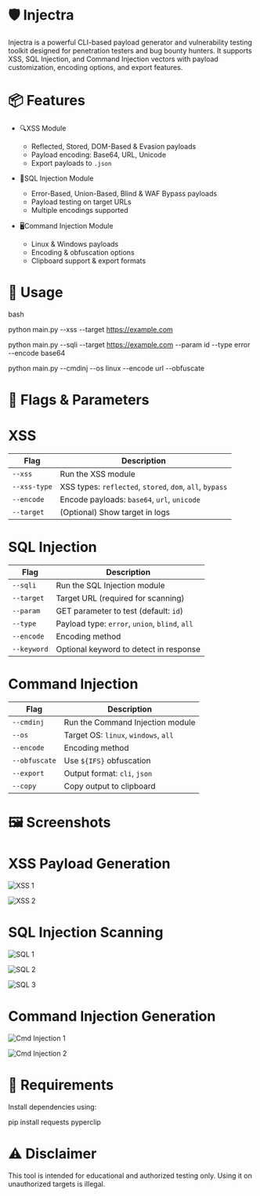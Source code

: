 # 🛡️ Injectra

Injectra is a powerful CLI-based payload generator and vulnerability testing toolkit designed for penetration testers and bug bounty hunters. 
It supports XSS, SQL Injection, and Command Injection vectors with payload customization, encoding options, and export features.


# 📦 Features

- 🔍XSS Module
  - Reflected, Stored, DOM-Based & Evasion payloads
  - Payload encoding: Base64, URL, Unicode
  - Export payloads to `.json`

- 💉SQL Injection Module
  - Error-Based, Union-Based, Blind & WAF Bypass payloads
  - Payload testing on target URLs
  - Multiple encodings supported

- 🖥️Command Injection Module
  - Linux & Windows payloads
  - Encoding & obfuscation options
  - Clipboard support & export formats
    
# 🚀 Usage

bash

python main.py --xss --target https://example.com

python main.py --sqli --target https://example.com --param id --type error --encode base64

python main.py --cmdinj --os linux --encode url --obfuscate


# 🎯 Flags & Parameters

# XSS

| Flag         | Description                                              |
| ------------ | -------------------------------------------------------- |
| `--xss`      | Run the XSS module                                       |
| `--xss-type` | XSS types: `reflected`, `stored`, `dom`, `all`, `bypass` |
| `--encode`   | Encode payloads: `base64`, `url`, `unicode`              |
| `--target`   | (Optional) Show target in logs                           |


# SQL Injection

| Flag        | Description                                    |
| ----------- | ---------------------------------------------- |
| `--sqli`    | Run the SQL Injection module                   |
| `--target`  | Target URL (required for scanning)             |
| `--param`   | GET parameter to test (default: `id`)          |
| `--type`    | Payload type: `error`, `union`, `blind`, `all` |
| `--encode`  | Encoding method                                |
| `--keyword` | Optional keyword to detect in response         |



# Command Injection

| Flag          | Description                          |
| ------------- | ------------------------------------ |
| `--cmdinj`    | Run the Command Injection module     |
| `--os`        | Target OS: `linux`, `windows`, `all` |
| `--encode`    | Encoding method                      |
| `--obfuscate` | Use `${IFS}` obfuscation             |
| `--export`    | Output format: `cli`, `json`         |
| `--copy`      | Copy output to clipboard             |


# 🖼️ Screenshots

# XSS Payload Generation

![XSS 1](https://github.com/user-attachments/assets/33e045f7-fd1a-460f-b4b6-067b92fe266e)

![XSS 2](https://github.com/user-attachments/assets/eb79dba9-933e-4ba4-b001-1cba3086ffdc)


# SQL Injection Scanning

![SQL 1](https://github.com/user-attachments/assets/f4513b6b-7e2b-427b-b773-4f366fdd78ac)

![SQL 2](https://github.com/user-attachments/assets/d86356ec-0716-4bad-abca-eb104bd7f67c)

![SQL 3](https://github.com/user-attachments/assets/773fae99-94a1-4d0d-9bbd-70efc73bc9f0)

# Command Injection Generation

![Cmd Injection 1](https://github.com/user-attachments/assets/5d3c3949-737a-488d-a200-68b51efcd942)

![Cmd Injection 2](https://github.com/user-attachments/assets/479d7890-0e07-4251-841f-07867935b7d3)

# 🧰 Requirements

Install dependencies using:

pip install requests pyperclip


# ⚠️ Disclaimer

This tool is intended for educational and authorized testing only. Using it on unauthorized targets is illegal.


